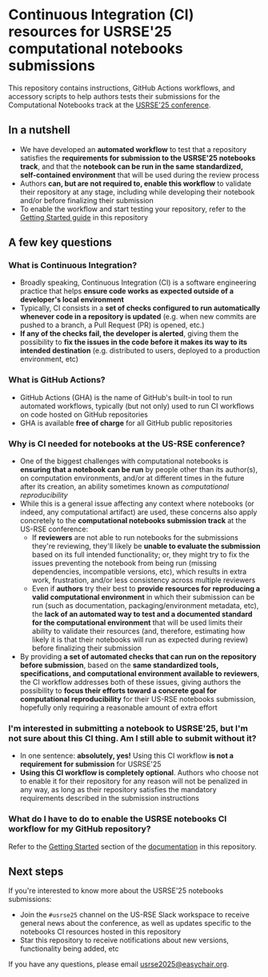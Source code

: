 # Continuous Integration (CI) resources for USRSE'25 computational notebooks submissions

This repository contains instructions, GitHub Actions workflows, and accessory scripts to help authors tests their submissions for the Computational Notebooks track at the [USRSE'25 conference](https://USRSE.github.io/usrse25).

## In a nutshell

- We have developed an **automated workflow** to test that a repository satisfies the **requirements for submission to the USRSE'25 notebooks track**, and that the **notebook can be run in the same standardized, self-contained environment** that will be used during the review process
- Authors **can, but are not required to, enable this workflow** to validate their repository at any stage, including while developing their notebook and/or before finalizing their submission
- To enable the workflow and start testing your repository, refer to the [Getting Started guide](docs/getting-started.md) in this repository

## A few key questions

### What is Continuous Integration?

- Broadly speaking, Continuous Integration (CI) is a software engineering practice that helps **ensure code works as expected outside of a developer's local environment**
- Typically, CI consists in a **set of checks configured to run automatically whenever code in a repository is updated** (e.g. when new commits are pushed to a branch, a Pull Request (PR) is opened, etc.)
- **If any of the checks fail, the developer is alerted**, giving them the possibility to **fix the issues in the code before it makes its way to its intended destination** (e.g. distributed to users, deployed to a production environment, etc)

### What is GitHub Actions?

- GitHub Actions (GHA) is the name of GitHub's built-in tool to run automated workflows, typically (but not only) used to run CI workflows on code hosted on GitHub repositories
- GHA is available **free of charge** for all GitHub public repositories

### Why is CI needed for notebooks at the US-RSE conference?

- One of the biggest challenges with computational notebooks is **ensuring that a notebook can be run** by people other than its author(s), on computation environments, and/or at different times in the future after its creation, an ability sometimes known as _computational reproducibility_
- While this is a general issue affecting any context where notebooks (or indeed, any computational artifact) are used, these concerns also apply concretely to the **computational notebooks submission track** at the US-RSE conference:
  - If **reviewers** are not able to run notebooks for the submissions they're reviewing, they'll likely be **unable to evaluate the submission** based on its full intended functionality; or, they might try to fix the issues preventing the notebook from being run (missing dependencies, incompatible versions, etc), which results in extra work, frustration, and/or less consistency across multiple reviewers
  - Even if **authors** try their best to **provide resources for reproducing a valid computational environment** in which their submission can be run (such as documentation, packaging/environment metadata, etc), the **lack of an automated way to test and a documented standard for the computational environment** that will be used limits their ability to validate their resources (and, therefore, estimating how likely it is that their notebooks will run as expected during review) before finalizing their submission
- By providing **a set of automated checks that can run on the repository before submission**, based on the **same standardized tools, specifications, and computational environment available to reviewers**, the CI workflow addresses both of these issues, giving authors the possibility to **focus their efforts toward a concrete goal for computational reproducibility** for their US-RSE notebooks submission, hopefully only requiring a reasonable amount of extra effort

### I'm interested in submitting a notebook to USRSE'25, but I'm not sure about this CI thing. Am I still able to submit without it?

- In one sentence: **absolutely, yes!** Using this CI workflow **is not a requirement for submission** for USRSE'25
- **Using this CI workflow is completely optional**. Authors who choose not to enable it for their repository for any reason will not be penalized in any way, as long as their repository satisfies the mandatory requirements described in the submission instructions

### What do I have to do to enable the USRSE notebooks CI workflow for my GitHub repository?

Refer to the [Getting Started](docs/getting-started.md) section of the [documentation](docs/) in this repository.

## Next steps

If you're interested to know more about the USRSE'25 notebooks submissions:

- Join the `#usrse25` channel on the US-RSE Slack workspace to receive general news about the conference, as well as updates specific to the notebooks CI resources hosted in this repository
- Star this repository to receive notifications about new versions, functionality being added, etc

If you have any questions, please email usrse2025@easychair.org.
